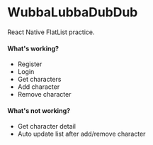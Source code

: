# WubbaLubbaDubDub

React Native FlatList practice.

#### What's working?
- Register
- Login
- Get characters
- Add character
- Remove character

#### What's not working?
- Get character detail
- Auto update list after add/remove character
